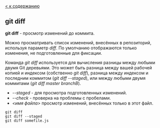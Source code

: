 [< к содержанию](./readme.md)

## git diff

**git diff** - просмотр изменений до коммита.

Можно просматривать список изменений, внесённых в репозиторий, используя параметр _diff_. По умолчанию отображаются только изменения, не подготовленные для фиксации.

Команда _git diff_ используется для вычисления разницы между любыми двумя Git деревьями. Это может быть разница между вашей рабочей копией и индексом (собственно _git diff_), разница между индексом и последним коммитом (_git diff --staged_), или между любыми двумя коммитами (_git diff master branchB_).

+ *--staged* - для просмотра подготовленных изменений.
+ *--check* - проверка на проблемы с пробелами.
+ *<имя файла>* просмотр изменений, внесённых только в этот файл.

```bash=
git diff
git diff --staged
git diff somefile.js
```
